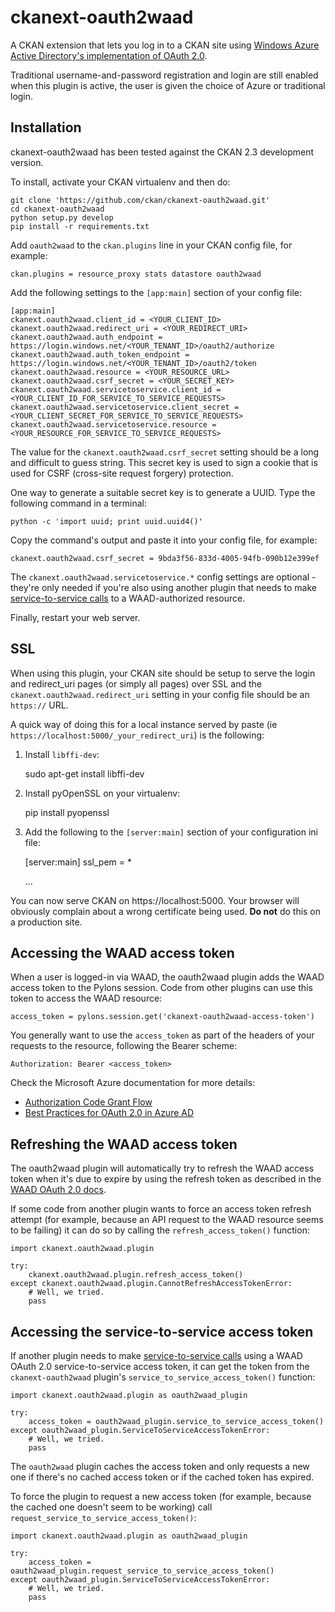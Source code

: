ckanext-oauth2waad
==================

A CKAN extension that lets you log in to a CKAN site using
[Windows Azure Active Directory's implementation of OAuth 2.0](http://msdn.microsoft.com/en-us/library/azure/dn645545.aspx).

Traditional username-and-password registration and login are still enabled when
this plugin is active, the user is given the choice of Azure or traditional
login.


Installation
------------

ckanext-oauth2waad has been tested against the CKAN 2.3 development version.

To install, activate your CKAN virtualenv and then do:

    git clone 'https://github.com/ckan/ckanext-oauth2waad.git'
    cd ckanext-oauth2waad
    python setup.py develop
    pip install -r requirements.txt

Add `oauth2waad` to the `ckan.plugins` line in your CKAN config file, for
example:

    ckan.plugins = resource_proxy stats datastore oauth2waad

Add the following settings to the `[app:main]` section of your config file:

    [app:main]
    ckanext.oauth2waad.client_id = <YOUR_CLIENT_ID>
    ckanext.oauth2waad.redirect_uri = <YOUR_REDIRECT_URI>
    ckanext.oauth2waad.auth_endpoint = https://login.windows.net/<YOUR_TENANT_ID>/oauth2/authorize
    ckanext.oauth2waad.auth_token_endpoint = https://login.windows.net/<YOUR_TENANT_ID>/oauth2/token
    ckanext.oauth2waad.resource = <YOUR_RESOURCE_URL>
    ckanext.oauth2waad.csrf_secret = <YOUR_SECRET_KEY>
    ckanext.oauth2waad.servicetoservice.client_id = <YOUR_CLIENT_ID_FOR_SERVICE_TO_SERVICE_REQUESTS>
    ckanext.oauth2waad.servicetoservice.client_secret = <YOUR_CLIENT_SECRET_FOR_SERVICE_TO_SERVICE_REQUESTS>
    ckanext.oauth2waad.servicetoservice.resource = <YOUR_RESOURCE_FOR_SERVICE_TO_SERVICE_REQUESTS>

The value for the `ckanext.oauth2waad.csrf_secret` setting should be a long and
difficult to guess string. This secret key is used to sign a cookie that is
used for CSRF (cross-site request forgery) protection.

One way to generate a suitable secret key is to generate a UUID. Type the
following command in a terminal:

    python -c 'import uuid; print uuid.uuid4()'

Copy the command's output and paste it into your config file, for example:

    ckanext.oauth2waad.csrf_secret = 9bda3f56-833d-4005-94fb-090b12e399ef

The `ckanext.oauth2waad.servicetoservice.*` config settings are optional -
they're only needed if you're also using another plugin that needs to make
[service-to-service calls](http://msdn.microsoft.com/en-us/library/azure/dn645543.aspx)
to a WAAD-authorized resource.

Finally, restart your web server.


SSL
---

When using this plugin, your CKAN site should be setup to serve the login
and redirect_uri pages (or simply all pages) over SSL and the
`ckanext.oauth2waad.redirect_uri` setting in your config file should be an
`https://` URL.

A quick way of doing this for a local instance served by paste
(ie `https://localhost:5000/_your_redirect_uri`) is the following:

1. Install `libffi-dev`:

    sudo apt-get install libffi-dev

2. Install pyOpenSSL on your virtualenv:

    pip install pyopenssl

3. Add the following to the `[server:main]` section of your configuration ini file:

    [server:main]
    ssl_pem = *

    ...

You can now serve CKAN on https://localhost:5000. Your browser will obviously complain about
a wrong certificate being used. **Do not** do this on a production site.


Accessing the WAAD access token
-------------------------------

When a user is logged-in via WAAD, the oauth2waad plugin adds the WAAD access
token to the Pylons session. Code from other plugins can use this token to
access the WAAD resource:

    access_token = pylons.session.get('ckanext-oauth2waad-access-token')

You generally want to use the `access_token` as part of the headers of your
requests to the resource, following the Bearer scheme:

    Authorization: Bearer <access_token>

Check the Microsoft Azure documentation for more details:

 * [Authorization Code Grant Flow](http://msdn.microsoft.com/en-us/library/azure/dn645542.aspx)
 * [Best Practices for OAuth 2.0 in Azure AD](http://msdn.microsoft.com/en-us/library/azure/dn645536.aspx)


Refreshing the WAAD access token
--------------------------------

The oauth2waad plugin will automatically try to refresh the WAAD access token
when it's due to expire by using the refresh token as described in the
[WAAD OAuth 2.0 docs](http://msdn.microsoft.com/en-us/library/azure/dn645542.aspx).

If some code from another plugin wants to force an access token refresh attempt
(for example, because an API request to the WAAD resource seems to be failing)
it can do so by calling the `refresh_access_token()` function:

    import ckanext.oauth2waad.plugin

    try:
        ckanext.oauth2waad.plugin.refresh_access_token()
    except ckanext.oauth2waad.plugin.CannotRefreshAccessTokenError:
        # Well, we tried.
        pass


Accessing the service-to-service access token
---------------------------------------------

If another plugin needs to make [service-to-service calls](http://msdn.microsoft.com/en-us/library/azure/dn645543.aspx)
using a WAAD OAuth 2.0 service-to-service access token, it can get the token
from the `ckanext-oauth2waad` plugin's `service_to_service_access_token()`
function:

    import ckanext.oauth2waad.plugin as oauth2waad_plugin

    try:
        access_token = oauth2waad_plugin.service_to_service_access_token()
    except oauth2waad_plugin.ServiceToServiceAccessTokenError:
        # Well, we tried.
        pass

The `oauth2waad` plugin caches the access token and only requests a new one if
there's no cached access token or if the cached token has expired.

To force the plugin to request a new access token (for example, because the
cached one doesn't seem to be working) call
`request_service_to_service_access_token()`:

    import ckanext.oauth2waad.plugin as oauth2waad_plugin

    try:
        access_token = oauth2waad_plugin.request_service_to_service_access_token()
    except oauth2waad_plugin.ServiceToServiceAccessTokenError:
        # Well, we tried.
        pass
